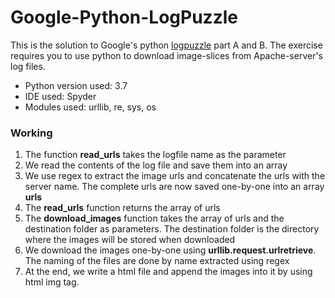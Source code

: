 # Google-Python-LogPuzzle

This is the solution to Google's python <a href="https://developers.google.com/edu/python/exercises/log-puzzle">logpuzzle</a> part A and B. The exercise requires you to use python to download image-slices from Apache-server's log files.

* Python version used: 3.7
* IDE used: Spyder
* Modules used: urllib, re, sys, os


### Working ###
1. The function **read_urls** takes the logfile name as the parameter
2. We read the contents of the log file and save them into an array
3. We use regex to extract the image urls and concatenate the urls with the server name. The complete urls are now saved one-by-one into an array **urls**
4. The **read_urls** function returns the array of urls
5. The **download_images** function takes the array of urls and the destination folder as parameters. The destination folder is the directory where the images will be stored when downloaded
6. We download the images one-by-one using **urllib.request.urlretrieve**. The naming of the files are done by name extracted using regex
7. At the end, we write a html file and append the images into it by using html img tag.

